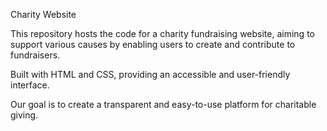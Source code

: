 Charity Website

This repository hosts the code for a charity fundraising website, aiming to support various causes by enabling users to create and contribute to fundraisers.

Built with HTML and CSS, providing an accessible and user-friendly interface.

Our goal is to create a transparent and easy-to-use platform for charitable giving.

